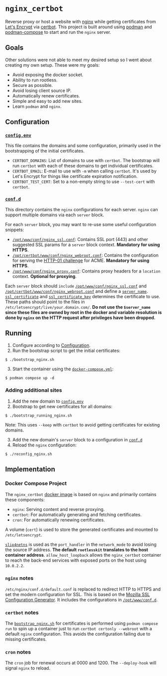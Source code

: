 # `nginx_certbot`

Reverse proxy or host a website with [nginx](https://nginx.org/) while getting certificates from [Let's Encrypt](https://letsencrypt.org/) via [certbot](http://certbot.eff.org/). This project is built around using [podman](https://podman.io/) and [podman-compose](https://github.com/containers/podman-compose) to start and run the `nginx` server.

## Goals

Other solutions were not able to meet my desired setup so I went about creating my own setup. These were my goals:
* Avoid exposing the docker socket.
* Ability to run rootless.
* Secure as possible.
* Avoid losing client source IP.
* Automatically renew certificates.
* Simple and easy to add new sites.
* Learn `podman` and `nginx`.

## Configuration

### [`config.env`](config.env)

This file contains the domains and some configuration, primarily used in the bootstrapping of the initial certificates.
* `CERTBOT_DOMAINS`: List of domains to use with `certbot`. The bootstrap will run `certbot` with each of these domains to get individual certificates.
* `CERTBOT_EMAIL`: E-mail to use with `-m` when calling `certbot`. It's used by Let's Encrypt for things like certificate expiration notification.
* `CERTBOT_TEST_CERT`: Set to a non-empty string to use `--test-cert` with `certbot`.

### [`conf.d`](conf.d)

This directory contains the `nginx` configurations for each server. `nginx` can support multiple domains via each `server` block.

For each `server` block, you may want to re-use some useful configuration snippets:
* [`/opt/www/conf/nginx_ssl.conf`](nginx_certbot/nginx_ssl.conf): Contains SSL port (443) and other suggested SSL params for a `server` block context. **Mandatory for using HTTPS**.
* [`/opt/certbot/www/conf/nginx_webroot.conf`](nginx_certbot/nginx_webroot.conf): Contains the configuration for serving the [HTTP-01 challenge](https://letsencrypt.org/docs/challenge-types/#http-01-challenge) for ACME. **Mandatory for using HTTPS**.
* [`/opt/www/conf/nginx_proxy.conf`](nginx_certbot/nginx_proxy.conf): Contains proxy headers for a `location` context. **Optional for proxying**.

Each `server` block should `include` [`/opt/www/conf/nginx_ssl.conf`](nginx_certbot/nginx_ssl.conf) and [`/opt/certbot/www/conf/nginx_webroot.conf`](nginx_certbot/nginx_webroot) and define a [`server_name`](https://nginx.org/en/docs/http/ngx_http_core_module.html#server_name). [`ssl_certificate`](https://nginx.org/en/docs/http/ngx_http_ssl_module.html#ssl_certificate) and [`ssl_certificate_key`](https://nginx.org/en/docs/http/ngx_http_ssl_module.html#ssl_certificate_key) determines the certificate to use. These paths should point to the files in `/etc/letsencrypt/live/your.domain.com/`. **Do not use the `$server_name` since these files are owned by root in the docker and variable resolution is done by `nginx` on the HTTP request after privileges have been dropped.**

## Running

1. Configure according to [Configuration](#Configuration).
2. Run the bootstrap script to get the initial certificates:
```
$ ./bootstrap_nginx.sh
```
3. Start the container using the [`docker-compose.yml`](docker-compose.yml):
```
$ podman compose up -d
```

### Adding additional sites

1. Add the new domain to [`config.env`](#configenv)
2. Bootstrap to get new certificates for all domains:
```
$ ./bootstrap_running_nginx.sh
```
Note: This uses `--keep` with `certbot` to avoid getting certificates for existing domains.

3. Add the new domain's `server` block to a configuration in [`conf.d`](#confd)
4. Reload the `nginx` configuration:
```
$ ./reconfig_nginx.sh
```

## Implementation

### Docker Compose Project

The `nginx_certbot` [docker image](nginx_certbot/Dockerfile) is based on `nginx` and primarily contains these components:
* `nginx`: Serving content and reverse proxying.
* `certbot`: For automatically generating and fetching certificates.
* `cron`: For automatically renewing certificates.

A volume (`cert`) is used to store the generated certificates and mounted to `/etc/letsencrypt`.

[`slip4netns`](https://github.com/rootless-containers/slirp4netns) is used as the `port_handler` in the `network_mode` to avoid losing the source IP address. **The default `rootlesskit` translates to the host container address**. `allow_host_loopback` allows the `nginx_certbot` container to reach the back-end services with exposed ports on the host using `10.0.2.2`.


### `nginx` notes

`/etc/nginx/conf.d/default.conf` is replaced to redirect HTTP to HTTPS and set the modern configuration for SSL. This is based on the [Mozilla SSL Configuration Generator](https://ssl-config.mozilla.org/). It includes the configurations in [`/opt/www/conf.d`](#confd).

### `certbot` notes

The [`bootstrap_nginx.sh`](bootstrap_nginx.sh) for certificates is performed using `podman compose run` to spin up a container just to run `certbot certonly --webroot` with a default `nginx` configuration. This avoids the configuration failing due to missing certificates.

### `cron` notes

The `cron` job for renewal occurs at 0000 and 1200. The `--deploy-hook` will signal `nginx` to reload.
